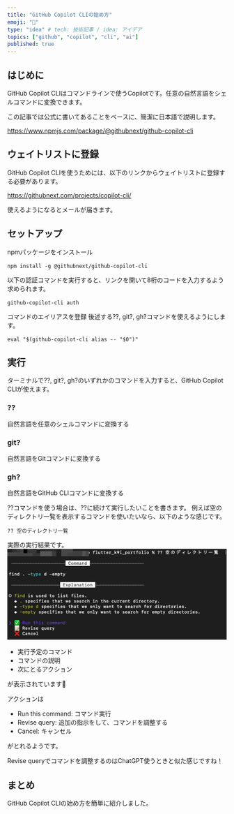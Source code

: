 ```yaml
---
title: "GitHub Copilot CLIの始め方"
emoji: "🐙"
type: "idea" # tech: 技術記事 / idea: アイデア
topics: ["github", "copilot", "cli", "ai"]
published: true
---
```

## はじめに
GitHub Copilot CLIはコマンドラインで使うCopilotです。任意の自然言語をシェルコマンドに変換できます。

この記事では公式に書いてあることをベースに、簡潔に日本語で説明します。

https://www.npmjs.com/package/@githubnext/github-copilot-cli

## ウェイトリストに登録

GitHub Copilot CLIを使うためには、以下のリンクからウェイトリストに登録する必要があります。

https://githubnext.com/projects/copilot-cli/

使えるようになるとメールが届きます。

## セットアップ

npmパッケージをインストール

```zsh:ターミナル
npm install -g @githubnext/github-copilot-cli
```

以下の認証コマンドを実行すると、リンクを開いて8桁のコードを入力するよう求められます。
```zsh:ターミナル
github-copilot-cli auth
```

コマンドのエイリアスを登録
後述する??, git?, gh?コマンドを使えるようにします。
```zsh:ターミナル
eval "$(github-copilot-cli alias -- "$0")"
```

## 実行
ターミナルで??, git?, gh?のいずれかのコマンドを入力すると、GitHub Copilot CLIが使えます。

### ??
自然言語を任意のシェルコマンドに変換する

### git?
自然言語をGitコマンドに変換する

### gh?
自然言語をGitHub CLIコマンドに変換する

??コマンドを使う場合は、??に続けて実行したいことを書きます。
例えば空のディレクトリ一覧を表示するコマンドを使いたいなら、以下のような感じです。
```zsh:ターミナル
?? 空のディレクトリ一覧
```
実際の実行結果です。
![](/images/SCR-20230414-i77.png)

- 実行予定のコマンド
- コマンドの説明
- 次にとるアクション

が表示されています👀

アクションは
- Run this command: コマンド実行
- Revise query: 追加の指示をして、コマンドを調整する
- Cancel: キャンセル

がとれるようです。

Revise queryでコマンドを調整するのはChatGPT使うときと似た感じですね！

## まとめ
GitHub Copilot CLIの始め方を簡単に紹介しました。